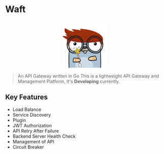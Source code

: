 # Waft

<p align="center">
  <img height="150" src="./logo.png"  alt="Waft" title="Waft">
</p>

> An API Gateway written in Go
This is a lightweight API Gateway and Management Platform, It's **Developing** currently.

## Key Features
* Load Balance
* Service Discovery
* Plugin
* JWT Authorization
* API Retry After Failure
* Backend Server Health Check
* Management of API
* Circuit Breaker